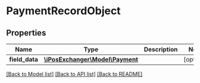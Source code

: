 # PaymentRecordObject

## Properties
Name | Type | Description | Notes
------------ | ------------- | ------------- | -------------
**field_data** | [**\iPosExchanger\Model\Payment**](Payment.md) |  | [optional] 

[[Back to Model list]](../README.md#documentation-for-models) [[Back to API list]](../README.md#documentation-for-api-endpoints) [[Back to README]](../README.md)


